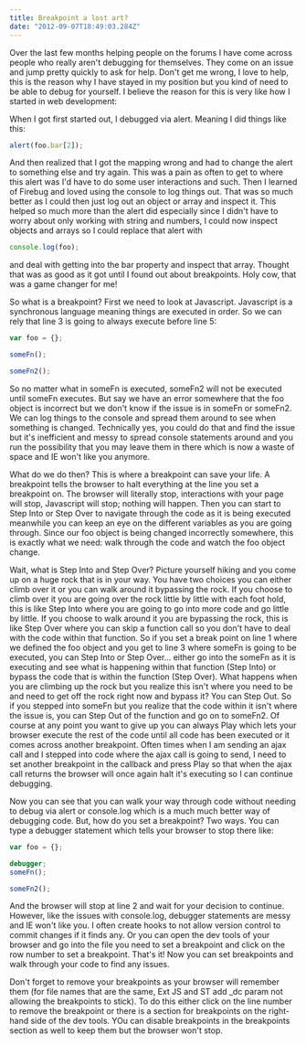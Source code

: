 ```yaml
---
title: Breakpoint a lost art?
date: "2012-09-07T18:49:03.284Z"
---
```


Over the last few months helping people on the forums I have come across people who really aren't debugging for themselves. They come on an issue and jump pretty quickly to ask for help. Don't get me wrong, I love to help, this is the reason why I have stayed in my position but you kind of need to be able to debug for yourself. I believe the reason for this is very like how I started in web development:

When I got first started out, I debugged via alert. Meaning I did things like this:

```js
alert(foo.bar[2]);
```

And then realized that I got the mapping wrong and had to change the alert to something else and try again. This was a pain as often to get to where this alert was I'd have to do some user interactions and such. Then I learned of Firebug and loved using the console to log things out. That was so much better as I could then just log out an object or array and inspect it. This helped so much more than the alert did especially since I didn't have to worry about only working with string and numbers, I could now inspect objects and arrays so I could replace that alert with

```js
console.log(foo);
```

and deal with getting into the bar property and inspect that array. Thought that was as good as it got until I found out about breakpoints. Holy cow, that was a game changer for me!

So what is a breakpoint? First we need to look at Javascript. Javascript is a synchronous language meaning things are executed in order. So we can rely that line 3 is going to always execute before line 5:

```js
var foo = {};

someFn();

someFn2();
```

So no matter what in someFn is executed, someFn2 will not be executed until someFn executes. But say we have an error somewhere that the foo object is incorrect but we don't know if the issue is in someFn or someFn2. We can log things to the console and spread them around to see when something is changed. Technically yes, you could do that and find the issue but it's inefficient and messy to spread console statements around and you run the possibility that you may leave them in there which is now a waste of space and IE won't like you anymore.

What do we do then? This is where a breakpoint can save your life. A breakpoint tells the browser to halt everything at the line you set a breakpoint on. The browser will literally stop, interactions with your page will stop, Javascript will stop; nothing will happen. Then you can start to Step Into or Step Over to navigate through the code as it is being executed meanwhile you can keep an eye on the different variables as you are going through. Since our foo object is being changed incorrectly somewhere, this is exactly what we need: walk through the code and watch the foo object change.

Wait, what is Step Into and Step Over? Picture yourself hiking and you come up on a huge rock that is in your way. You have two choices you can either climb over it or you can walk around it bypassing the rock. If you choose to climb over it you are going over the rock little by little with each foot hold, this is like Step Into where you are going to go into more code and go little by little. If you choose to walk around it you are bypassing the rock, this is like Step Over where you can skip a function call so you don't have to deal with the code within that function. So if you set a break point on line 1 where we defined the foo object and you get to line 3 where someFn is going to be executed, you can Step Into or Step Over... either go into the someFn as it is executing and see what is happening within that function (Step Into) or bypass the code that is within the function (Step Over). What happens when you are climbing up the rock but you realize this isn't where you need to be and need to get off the rock right now and bypass it? You can Step Out. So if you stepped into someFn but you realize that the code within it isn't where the issue is, you can Step Out of the function and go on to someFn2. Of course at any point you want to give up you can always Play which lets your browser execute the rest of the code until all code has been executed or it comes across another breakpoint. Often times when I am sending an ajax call and I stepped into code where the ajax call is going to send, I need to set another breakpoint in the callback and press Play so that when the ajax call returns the browser will once again halt it's executing so I can continue debugging.

Now you can see that you can walk your way through code without needing to debug via alert or console.log which is a much much better way of debugging code. But, how do you set a breakpoint? Two ways. You can type a debugger statement which tells your browser to stop there like:

```js
var foo = {};

debugger;
someFn();

someFn2();
```

And the browser will stop at line 2 and wait for your decision to continue. However, like the issues with console.log, debugger statements are messy and IE won't like you. I often create hooks to not allow version control to commit changes if it finds any. Or you can open the dev tools of your browser and go into the file you need to set a breakpoint and click on the row number to set a breakpoint. That's it! Now you can set breakpoints and walk through your code to find any issues.

Don't forget to remove your breakpoints as your browser will remember them (for file names that are the same, Ext JS and ST add _dc param not allowing the breakpoints to stick). To do this either click on the line number to remove the breakpoint or there is a section for breakpoints on the right-hand side of the dev tools. YOu can disable breakpoints in the breakpoints section as well to keep them but the browser won't stop.
